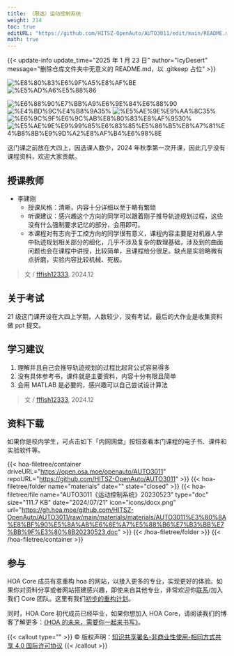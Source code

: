 ```yaml
---
title: （限选）运动控制系统
weight: 214
toc: true
editURL: "https://github.com/HITSZ-OpenAuto/AUTO3011/edit/main/README.md"
math: true
---
```


{{< update-info update_time="2025 年 1 月 23 日" author="IcyDesert" message="删除仓库文件夹中无意义的 README.md，以 .gitkeep 占位" >}}


<div class="img-div hx-mt-4 hx-flex-row hx-justify-start hx-items-center">

![%E8%80%83%E6%9F%A5%E8%AF%BE](https://img.shields.io/badge/%E8%80%83%E6%9F%A5%E8%AF%BE-green)
![%E5%AD%A6%E5%88%86](https://img.shields.io/badge/%E5%AD%A6%E5%88%86-2-moccasin)

![%E6%88%90%E7%BB%A9%E6%9E%84%E6%88%90](https://img.shields.io/badge/%E6%88%90%E7%BB%A9%E6%9E%84%E6%88%90（%E6%95%99%E5%AD%A6%E5%A4%A7%E7%BA%B2）-gold)
![%E4%BD%9C%E4%B8%9A35%](https://img.shields.io/badge/%E4%BD%9C%E4%B8%9A-35%25-wheat)
![%E5%AE%9E%E9%AA%8C35%](https://img.shields.io/badge/%E5%AE%9E%E9%AA%8C-35%25-wheat)
![%E6%9C%9F%E6%9C%AB%E8%80%83%E8%AF%9530%](https://img.shields.io/badge/%E6%9C%9F%E6%9C%AB%E8%80%83%E8%AF%95-30%25-wheat)
![%E5%AE%9E%E9%99%85%E6%83%85%E5%86%B5%E8%A7%81%E4%B8%8B%E9%9D%A2%E8%AF%B4%E6%98%8E](https://img.shields.io/badge/%E5%AE%9E%E9%99%85%E6%83%85%E5%86%B5%E8%A7%81%E4%B8%8B%E9%9D%A2%E8%AF%B4%E6%98%8E-wheat)

</div>

这门课之前放在大四上，因选课人数少，2024 年秋季第一次开课，因此几乎没有课程资料，欢迎大家贡献。

## 授课教师

- 李建刚
  - 授课风格：清晰，内容十分详细以至于略有繁琐
  - 听课建议：感兴趣这个方向的同学可以跟着刚子推导轨迹规划过程，这些没有什么强制要求记忆的部分，会用即可。
  - 本课程对有志向于工控方向的同学很有意义，课程内容主要是对机器人学中轨迹规划相关部分的细化，几乎不涉及复杂的数理基础，涉及到的曲面问题也会在课程中讲授，比较简单，且课程给分很足。缺点是实验略微有点折磨，实验内容比较机械、死板。

> 文 / [fffish12333](https://github.com/fffish12333), 2024.12

## 关于考试

21 级这门课开设在大四上学期，人数较少，没有考试，最后的大作业是收集资料做 ppt 提交。

## 学习建议

1. 理解并且自己会推导轨迹规划的过程比起背公式容易得多
2. 没有具体参考书，课件就是主要资料，内容十分有限且简单
3. 会用 MATLAB 是必要的，感兴趣可以自己尝试设计算法
> 文 / [fffish12333](https://github.com/fffish12333), 2024.12

## 资料下载

如果你是校内学生，可点击如下「内网网盘」按钮查看本门课程的电子书、课件和实验软件等。

{{< hoa-filetree/container driveURL="https://open.osa.moe/openauto/AUTO3011" repoURL="https://github.com/HITSZ-OpenAuto/AUTO3011" >}}
{{< hoa-filetree/folder name="materials" date="" state="closed" >}}
{{< hoa-filetree/file name="AUTO3011《运动控制系统》20230523" type="doc" size="111.7 KB" date="2024/07/21" icon="icons/docx.png" url="https://gh.hoa.moe/github.com/HITSZ-OpenAuto/AUTO3011/raw/main/materials/materials/AUTO3011%E3%80%8A%E8%BF%90%E5%8A%A8%E6%8E%A7%E5%88%B6%E7%B3%BB%E7%BB%9F%E3%80%8B20230523.doc" >}}
{{< /hoa-filetree/folder >}}
{{< /hoa-filetree/container >}}

## 参与

HOA Core 成员有意重构 hoa 的网站，以接入更多的专业，实现更好的体验。如果你对资料分享或者网站搭建感兴趣，即使来自其他专业，非常欢迎你[联系](mailto:hi@hoa.moe)/加入我们 Core 团队。这里有我们[初步的重构计划](https://historical-mousepad-286.notion.site/HOA-1f71751ad5fe80978c70d9e32330d7e6)。

同时，HOA Core 初代成员已经毕业，如果你想加入 HOA Core，请阅读我们的博客了解更多：[《HOA 的未来，需要你一起来书写》](https://hoa.moe/news/future-of-hoa)。

{{< callout type="" >}}
  © 版权声明：[知识共享署名-非商业性使用-相同方式共享 4.0 国际许可协议](https://creativecommons.org/licenses/by-nc-sa/4.0/)
{{< /callout >}}

